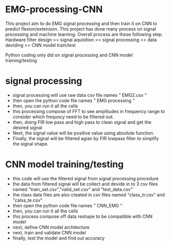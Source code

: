 # EMG-processing-CNN
This project aim to do EMG signal processing and then train it on CNN to predict flexion/extension.
This project has done many process on signal processing and machine learning. Overall process are these following step.
Hardware filter design >> signal aquisition >> signal processing >> data deviding >> CNN model train/test

Python coding only did on signal processing and CNN model training/testing

# signal processing 
  - signal processing will use raw data csv file names " EMG2.csv "
  - then open the python code file names " EMG processing "
  - then, you can run it all the cells
  - this processing compose of FFT to see amplitudes in frequency range to consider which frequncy need to be filtered out.
  - then, doing FIR low pass and high pass to clean signal and get the desired signal
  - Next, the signal value will be positive value using absolute function.
  - Finally, the signal will be filtered agian by FIR lowpass filter to simplify the signal shape.

# CNN model training/testing
  - this code will use the filtered signal from signal processing procedure
  - the data from filtered signal will be collect and devide in to 3 csv files named "train_set.csv","valid_set.csv" and "test_data.csv"
  - the class data files are also created in csv files named "class_tr.csv" and "calss_te.csv" 
  - then open the python code file names " CNN_EMG " 
  - then, you can run it all the cells
  - this process compose off data reshape to be compatible with CNN model
  - next, define CNN model architecture
  - next, train and validate CNN model
  - finally, test the model and find out accuracy
